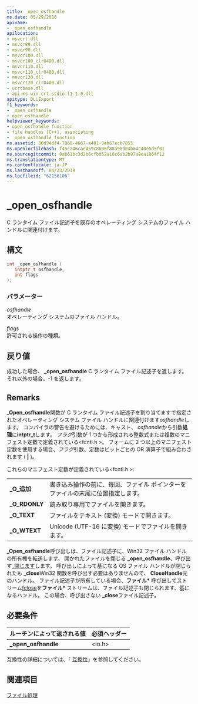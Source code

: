 ```yaml
---
title: _open_osfhandle
ms.date: 05/29/2018
apiname:
- _open_osfhandle
apilocation:
- msvcrt.dll
- msvcr80.dll
- msvcr90.dll
- msvcr100.dll
- msvcr100_clr0400.dll
- msvcr110.dll
- msvcr110_clr0400.dll
- msvcr120.dll
- msvcr120_clr0400.dll
- ucrtbase.dll
- api-ms-win-crt-stdio-l1-1-0.dll
apitype: DLLExport
f1_keywords:
- _open_osfhandle
- open_osfhandle
helpviewer_keywords:
- open_osfhandle function
- file handles [C++], associating
- _open_osfhandle function
ms.assetid: 30d94df4-7868-4667-a401-9eb67ecb7855
ms.openlocfilehash: f45ca46cae459c8606f88a98d03b64c40e5d5f01
ms.sourcegitcommit: 0ab61bc3d2b6cfbd52a16c6ab2b97a8ea1864f12
ms.translationtype: MT
ms.contentlocale: ja-JP
ms.lasthandoff: 04/23/2019
ms.locfileid: "62156106"
---
```

# <a name="openosfhandle"></a>_open_osfhandle

C ランタイム ファイル記述子を既存のオペレーティング システムのファイル ハンドルに関連付けます。

## <a name="syntax"></a>構文

```cpp
int _open_osfhandle (
   intptr_t osfhandle,
   int flags
);
```

### <a name="parameters"></a>パラメーター

*osfhandle*<br/>
オペレーティング システムのファイル ハンドル。

*flags*<br/>
許可される操作の種類。

## <a name="return-value"></a>戻り値

成功した場合、 **_open_osfhandle** C ランタイム ファイル記述子を返します。 それ以外の場合、-1 を返します。

## <a name="remarks"></a>Remarks

**_Open_osfhandle**関数が C ランタイム ファイル記述子を割り当てますで指定されたオペレーティング システム ファイル ハンドルに関連付けます*osfhandle*します。 コンパイラの警告を避けるためには、キャスト、 *osfhandle*から引数**処理**に**intptr_t**します。 *フラグ*引数が 1 つから形成される整数式または複数のマニフェスト定数で定義されている\<fcntl.h >。 フォームに 2 つ以上のマニフェスト定数を使用する場合、*フラグ*引数、定数はビットごとの OR 演算子で組み合わされます ( **&#124;** )。

これらのマニフェスト定数が定義されている\<fcntl.h >:

|||
|-|-|
| **\_O\_追加** | 書き込み操作の前に、毎回、ファイル ポインターをファイルの末尾に位置指定します。 |
| **\_O\_RDONLY** | 読み取り専用でファイルを開きます。 |
| **\_O\_TEXT** | ファイルをテキスト (変換) モードで開きます。 |
| **\_O\_WTEXT** | Unicode (UTF-16 に変換) モードでファイルを開きます。 |

**_Open_osfhandle**呼び出しは、ファイル記述子に、Win32 ファイル ハンドルの所有権を転送します。 開かれたファイルを閉じる **_open_osfhandle**、呼び出す[\_閉じます](close.md)します。 呼び出しによって基になる OS ファイル ハンドルが閉じられたも **_close**Win32 関数を呼び出す必要はありませんので、 **CloseHandle**元のハンドル。 ファイル記述子が所有している場合、**ファイル&#42;** 呼び出してストリーム[fclose](fclose-fcloseall.md)を**ファイル&#42;** ストリームは、ファイル記述子も閉じられます、基になるハンドル。 この場合、呼び出さない **_close**ファイル記述子。

## <a name="requirements"></a>必要条件

|ルーチンによって返される値|必須ヘッダー|
|-------------|---------------------|
|**_open_osfhandle**|\<io.h>|

互換性の詳細については、「 [互換性](../../c-runtime-library/compatibility.md)」を参照してください。

## <a name="see-also"></a>関連項目

[ファイル処理](../../c-runtime-library/file-handling.md)<br/>
